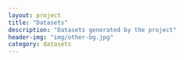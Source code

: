 ```yaml
---
layout: project
title: "Datasets"
description: "Datasets generated by the project"
header-img: "img/other-bg.jpg"
category: datasets
---
```

